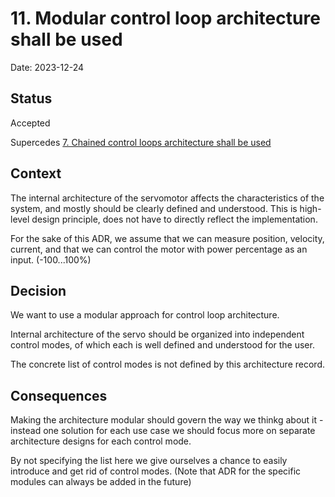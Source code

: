 # 11. Modular control loop architecture shall be used

Date: 2023-12-24

## Status

Accepted

Supercedes [7. Chained control loops architecture shall be used](0007-chained-control-loops-architecture-shall-be-used.md)

## Context

The internal architecture of the servomotor affects the characteristics of the system, and mostly should be clearly defined and understood. This is high-level design principle, does not have to directly reflect the implementation.

For the sake of this ADR, we assume that we can measure position, velocity, current, and that we can control the motor with power percentage as an input. (-100...100%)

## Decision

We want to use a modular approach for control loop architecture.

Internal architecture of the servo should be organized into independent control modes, of which each is well defined and understood for the user.

The concrete list of control modes is not defined by this architecture record.

## Consequences

Making the architecture modular should govern the way we thinkg about it - instead one solution for each use case we should focus more on separate architecture designs for each control mode.

By not specifying the list here we give ourselves a chance to easily introduce and get rid of control modes.
(Note that ADR for the specific modules can always be added in the future)
